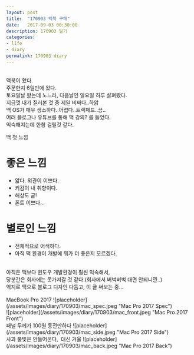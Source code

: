 ```yaml
---
layout: post
title:  "170903 맥북 구매"
date:   2017-09-03 00:30:00
description: 170903 일기
categories:
- life
- diary
permalink: 170903 diary
---
```

<br>
맥북이 왔다.<br>
주문한지 6일만에 왔다.<br>
토요일날 왔는데 노느라, 다음날인 일요일 하루 살펴봤다.<br>
지금껏 내가 질러본 것 중 제일 비싸다..하앍<br>
맥 OS가 매우 생소하다..어렵다..트랙패드..끙..<br>
여러 블로그나 유튜브를 통해 맥 강의? 를 들었다.<br>
익숙해지는데 한참 걸릴것 같다.<br>

맥 첫 느낌
# 좋은 느낌

- 얇다. 외관이 이쁘다.
- 키감이 내 취향이다.
- 해상도 굳!
- 폰트 이쁘다...

# 별로인 느낌
- 전체적으로 어색하다.
- 아직 맥 환경이 개발에 뭐가 더 좋은지 모르겠다.

<br>
아직은 맥보다 윈도우 개발환경이 훨씬 익숙해서,<br>
당분간은 회사에는 못가져갈 것 같다.(회사에서 버벅버벅 대면 안되니깐..)<br>
억지로 맥으로 블로그 디자인 다듬고, 이 글 써보는 중...
<br><br>
MacBook Pro 2017
![placeholder](/assets/images/diary/170903/mac_spec.jpeg  "Mac Pro 2017 Spec")
<br>
![placeholder](/assets/images/diary/170903/mac_front.jpeg "Mac Pro 2017 Front")
<br>
패널 두께가 100원 동전만하다
![placeholder](/assets/images/diary/170903/mac_side.jpeg "Mac Pro 2017 Side")
<br> 사과 불빛은 안들어온다,&nbsp; 대신 거울
![placeholder](/assets/images/diary/170903/mac_back.jpeg "Mac Pro 2017 Back")
